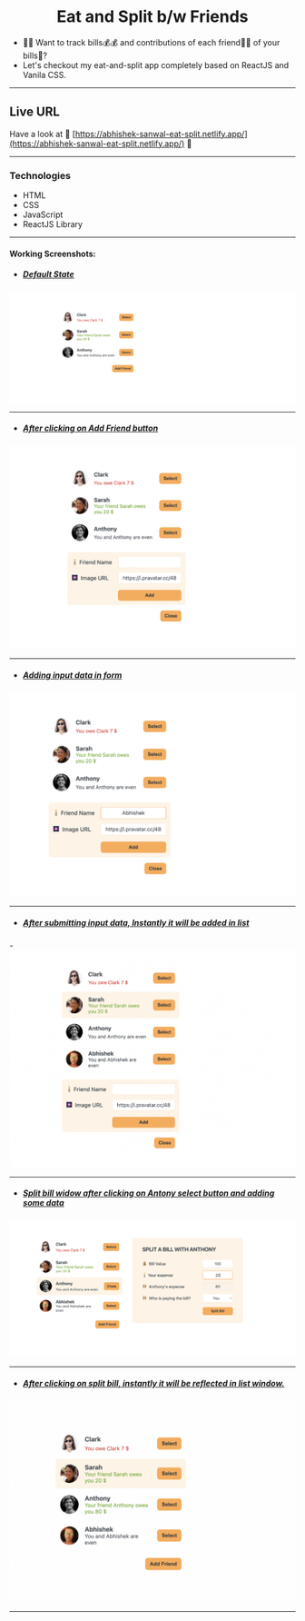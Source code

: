<h1 align="center"> Eat and Split b/w Friends </h1>

- 🚀🚀 Want to track bills💰💰 and contributions of each friend🧍🧍 of your bills🧾?
  </nbsp>
- Let's checkout my eat-and-split app completely based on ReactJS and Vanila CSS.

---

## Live URL

Have a look at 🚀 [https://abhishek-sanwal-eat-split.netlify.app/](https://abhishek-sanwal-eat-split.netlify.app/) 🚀

---

### Technologies

- HTML
- CSS
- JavaScript
- ReactJS Library

---

#### Working Screenshots:

- ##### <ins>Default State</ins>

![State-1](/ss/ss-1.png)

---

- ##### <ins>After clicking on <b>Add Friend </b> button</ins>

![State-2](/ss/ss-2.png)

---

- ##### <ins>Adding input data in form</ins>

![State-3](/ss/ss-3.png)

---

- ##### <ins>After submitting input data, Instantly it will be added in list</ins>

-![State-4](/ss/ss-4.png)

---

- ##### <ins>Split bill widow after clicking on Antony select button and adding some data</ins>

![State-5](/ss/ss-5.png)

---

- ##### <ins> After clicking on split bill, instantly it will be reflected in list window.</ins>

![State-6](/ss/ss-6.png)

---
